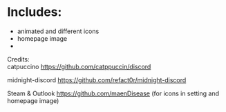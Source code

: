 # Includes:
- animated and different icons
- homepage image
- 

Credits: <br>
catpuccino
https://github.com/catppuccin/discord

midnight-discord
https://github.com/refact0r/midnight-discord

Steam & Outlook
https://github.com/maenDisease
(for icons in setting and homepage image)
